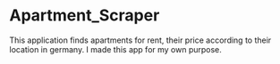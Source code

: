 # Apartment_Scraper
This application finds apartments for rent, their price according to their location in germany. I made this app for my own purpose. 
